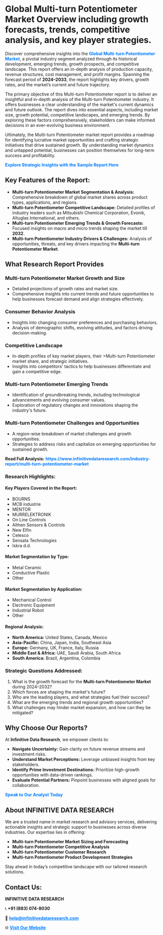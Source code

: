 <h1>Global Multi-turn Potentiometer Market Overview including growth forecasts, trends, competitive analysis, and key player strategies.</h1>
<p>
Discover comprehensive insights into the 
<a href="https://www.infinitivedataresearch.com/industry-report/multi-turn-potentiometer-market" rel="dofollow" style="color: #007BFF; text-decoration: none;"><strong>Global Multi-turn Potentiometer Market</strong></a>, a pivotal industry segment analyzed through its historical development, emerging trends, growth prospects, and competitive landscape. This report offers an in-depth analysis of production capacity, revenue structures, cost management, and profit margins. Spanning the forecast period of <strong>2024–2033</strong>, the report highlights key drivers, growth rates, and the market’s current and future trajectory.
</p>
<p>
The primary objective of this Multi-turn Potentiometer report is to deliver an insightful and in-depth analysis of the Multi-turn Potentiometer industry. It offers businesses a clear understanding of the market's current dynamics and future outlook. The report dives into essential aspects, including market size, growth potential, competitive landscapes, and emerging trends. By exploring these factors comprehensively, stakeholders can make informed decisions in an ever-evolving business environment.
</p>
<p>
Ultimately, the Multi-turn Potentiometer market report provides a roadmap for identifying lucrative market opportunities and crafting strategic initiatives that drive sustained growth. By understanding market dynamics and untapped potential, businesses can position themselves for long-term success and profitability.
</p>
<p>
<a href="https://www.infinitivedataresearch.com/request-sample/reportId=106565" style="color: #007BFF; text-decoration: none;"><strong>Explore Strategic Insights with the Sample Report Here</strong></a>
</p>

<h2>Key Features of the Report:</h2>
<ul>
<li><strong>Multi-turn Potentiometer Market Segmentation & Analysis:</strong> Comprehensive breakdown of global market shares across product types, applications, and regions.</li>
<li><strong>Multi-turn Potentiometer Competitive Landscape:</strong> Detailed profiles of industry leaders such as Mitsubishi Chemical Corporation, Evonik, Altuglas International, and others.</li>
<li><strong>Multi-turn Potentiometer Emerging Trends & Growth Forecasts:</strong> Focused insights on macro and micro trends shaping the market till <strong>2032</strong>.</li>
<li><strong>Multi-turn Potentiometer Industry Drivers & Challenges:</strong> Analysis of opportunities, threats, and key drivers impacting the <strong>Multi-turn Potentiometer Market</strong>.</li>
</ul>

<h2>What Research Report Provides</h2>
<h3>Multi-turn Potentiometer Market Growth and Size</h3>
<ul>
<li>Detailed projections of growth rates and market size.</li>
<li>Comprehensive insights into current trends and future opportunities to help businesses forecast demand and align strategies effectively.</li>
</ul>

<h3>Consumer Behavior Analysis</h3>
<ul>
<li>Insights into changing consumer preferences and purchasing behaviors.</li>
<li>Analysis of demographic shifts, evolving attitudes, and factors driving decision-making.</li>
</ul>

<h3>Competitive Landscape</h3>
<ul>
<li>In-depth profiles of key market players, their >Multi-turn Potentiometer market share, and strategic initiatives.</li>
<li>Insights into competitors' tactics to help businesses differentiate and gain a competitive edge.</li>
</ul>

<h3>Multi-turn Potentiometer Emerging Trends</h3>
<ul>
<li>Identification of groundbreaking trends, including technological advancements and evolving consumer values.</li>
<li>Exploration of regulatory changes and innovations shaping the industry's future.</li>
</ul>

<h3>Multi-turn Potentiometer Challenges and Opportunities</h3>
<ul>
<li>A region-wise breakdown of market challenges and growth opportunities.</li>
<li>Strategies to address risks and capitalize on emerging opportunities for sustained growth.</li>
</ul>
<p><strong>Read Full Analysis:</strong> <a href="https://www.infinitivedataresearch.com/industry-report/multi-turn-potentiometer-market" rel="dofollow" style="color: #007BFF; text-decoration: none;"><strong>https://www.infinitivedataresearch.com/industry-report/multi-turn-potentiometer-market</strong></a></p>
<h3>Research Highlights:</h3>
<h4>Key Players Covered in the Report:</h4>
<ul><li>BOURNS</li><li>MCB industrie</li><li>MENTOR</li><li>MURRELEKTRONIK</li><li>On Line Controls</li><li>Althen Sensors &amp; Controls</li><li>New Elfin</li><li>Celesco</li><li>Sensata Technologies</li><li>Iskra d.d.</li></ul>
<h4>Market Segmentation by Type:</h4>
<ul><li>Metal Ceramic</li><li>Conductive Plastic</li><li>Other</li></ul>
<h4>Market Segmentation by Application:</h4>
<ul><li>Mechanical Control</li><li>Electronic Equipment</li><li>Industrial Robot</li><li>Other</li></ul>

<h4>Regional Analysis:</h4>
<ul>
<li><strong>North America:</strong> United States, Canada, Mexico</li>
<li><strong>Asia-Pacific:</strong> China, Japan, India, Southeast Asia</li>
<li><strong>Europe:</strong> Germany, UK, France, Italy, Russia</li>
<li><strong>Middle East & Africa:</strong> UAE, Saudi Arabia, South Africa</li>
<li><strong>South America:</strong> Brazil, Argentina, Colombia</li>
</ul>

<h3>Strategic Questions Addressed:</h3>
<ol>
<li>What is the growth forecast for the <strong>Multi-turn Potentiometer Market</strong> during 2024–2032?</li>
<li>Which forces are shaping the market's future?</li>
<li>Who are the leading players, and what strategies fuel their success?</li>
<li>What are the emerging trends and regional growth opportunities?</li>
<li>What challenges may hinder market expansion, and how can they be mitigated?</li>
</ol>

<h2>Why Choose Our Reports?</h2>
<p>At <strong>Infinitive Data Research</strong>, we empower clients to:</p>
<ul>
<li><strong>Navigate Uncertainty:</strong> Gain clarity on future revenue streams and investment risks.</li>
<li><strong>Understand Market Perceptions:</strong> Leverage unbiased insights from key stakeholders.</li>
<li><strong>Identify Prime Investment Destinations:</strong> Prioritize high-growth opportunities with data-driven rankings.</li>
<li><strong>Evaluate Potential Partners:</strong> Pinpoint businesses with aligned goals for collaboration.</li>
</ul>
<p><a href="https://www.infinitivedataresearch.com/industry-report/multi-turn-potentiometer-market" rel="dofollow" style="color: #007BFF; text-decoration: none;"><strong>Speak to Our Analyst Today</strong></a></p>

<h2>About INFINITIVE DATA RESEARCH</h2>
<p>We are a trusted name in market research and advisory services, delivering actionable insights and strategic support to businesses across diverse industries. Our expertise lies in offering:</p>
<ul>
<li><strong>Multi-turn Potentiometer Market Sizing and Forecasting</strong></li>
<li><strong>Multi-turn Potentiometer Competitive Analysis</strong></li>
<li><strong>Multi-turn Potentiometer Customer Research</strong></li>
<li><strong>Multi-turn Potentiometer Product Development Strategies</strong></li>
</ul>
<p>Stay ahead in today’s competitive landscape with our tailored research solutions.</p>

<h2>Contact Us:</h2>
<p><strong>INFINITIVE DATA RESEARCH</strong></p>
<p>📞 <strong>+91 (883) 074-8030</strong></p>
<p>📧 <strong><a href="mailto:help@infinitivedataresearch.com" style="color: #007BFF;">help@infinitivedataresearch.com</a></strong></p>
<p>🌐 <strong><a href="https://www.infinitivedataresearch.com" rel="dofollow" style="color: #007BFF;">Visit Our Website</a></strong></p>